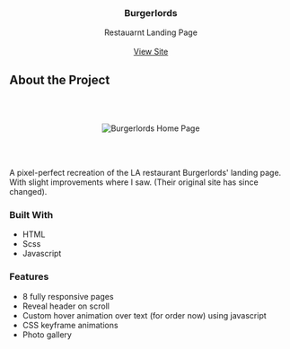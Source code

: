 
<!-- PROJECT HEADER -->
<br />
<div align="center">

<h3 align="center">Burgerlords</h3>

  <p align="center">
    Restauarnt Landing Page
    <br />
    <br />
    <a href="https://rbhogal.github.io/burgerlords-recreation/dist">View Site</a>
  </p>
</div>

<!-- ABOUT THE PROJECT -->
## About the Project
<br />
<br />

<div align="center">

![Burgerlords Home Page](https://raw.githubusercontent.com/rbhogal/rbhogal.github.io/main/images/projects/burgerlords/Responsive%20Devices/Desktop_1080p.png)

</div>
<br />
<br />

A pixel-perfect recreation of the LA restaurant Burgerlords' landing page. With slight improvements where I saw. (Their original site has since changed).

### Built With
* HTML
* Scss
* Javascript

### Features
* 8 fully responsive pages
* Reveal header on scroll
* Custom hover animation over text (for order now) using javascript
* CSS keyframe animations
* Photo gallery
